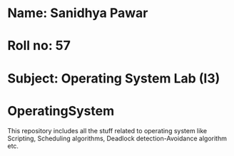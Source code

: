 
# Name: Sanidhya Pawar
# Roll no: 57
# Subject: Operating System Lab (I3)

# OperatingSystem
This repository includes all the stuff related to operating system like Scripting, Scheduling algorithms, Deadlock detection-Avoidance algorithm etc.

